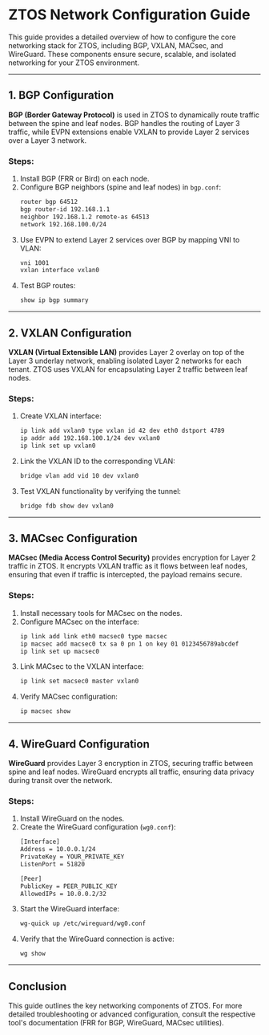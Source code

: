 # ZTOS Network Configuration Guide

This guide provides a detailed overview of how to configure the core networking stack for ZTOS, including BGP, VXLAN, MACsec, and WireGuard. These components ensure secure, scalable, and isolated networking for your ZTOS environment.

---

## 1. BGP Configuration

**BGP (Border Gateway Protocol)** is used in ZTOS to dynamically route traffic between the spine and leaf nodes. BGP handles the routing of Layer 3 traffic, while EVPN extensions enable VXLAN to provide Layer 2 services over a Layer 3 network.

### Steps:
1. Install BGP (FRR or Bird) on each node.
2. Configure BGP neighbors (spine and leaf nodes) in `bgp.conf`:
   ```bash
   router bgp 64512
   bgp router-id 192.168.1.1
   neighbor 192.168.1.2 remote-as 64513
   network 192.168.100.0/24
3. Use EVPN to extend Layer 2 services over BGP by mapping VNI to VLAN:
	```bash
   vni 1001
   vxlan interface vxlan0

4. Test BGP routes:
	```bash
   show ip bgp summary

---

## 2. VXLAN Configuration

**VXLAN (Virtual Extensible LAN)** provides Layer 2 overlay on top of the Layer 3 underlay network, enabling isolated Layer 2 networks for each tenant. ZTOS uses VXLAN for encapsulating Layer 2 traffic between leaf nodes.

### Steps:
1. Create VXLAN interface:
	```bash
   ip link add vxlan0 type vxlan id 42 dev eth0 dstport 4789
   ip addr add 192.168.100.1/24 dev vxlan0
   ip link set up vxlan0

2. Link the VXLAN ID to the corresponding VLAN:
	```bash
   bridge vlan add vid 10 dev vxlan0

3. Test VXLAN functionality by verifying the tunnel:
	```bash
   bridge fdb show dev vxlan0

---

## 3. MACsec Configuration

**MACsec (Media Access Control Security)** provides encryption for Layer 2 traffic in ZTOS. It encrypts VXLAN traffic as it flows between leaf nodes, ensuring that even if traffic is intercepted, the payload remains secure.

### Steps:
1. Install necessary tools for MACsec on the nodes.
2. Configure MACsec on the interface:
	```bash
   ip link add link eth0 macsec0 type macsec
   ip macsec add macsec0 tx sa 0 pn 1 on key 01 0123456789abcdef
   ip link set up macsec0

3. Link MACsec to the VXLAN interface:
	```bash
   ip link set macsec0 master vxlan0

4. Verify MACsec configuration:
	```bash
   ip macsec show

---

## 4. WireGuard Configuration

**WireGuard** provides Layer 3 encryption in ZTOS, securing traffic between spine and leaf nodes. WireGuard encrypts all traffic, ensuring data privacy during transit over the network.

### Steps:
1. Install WireGuard on the nodes.
2. Create the WireGuard configuration (`wg0.conf`):
	```bash
   [Interface]
   Address = 10.0.0.1/24
   PrivateKey = YOUR_PRIVATE_KEY
   ListenPort = 51820

   [Peer]
   PublicKey = PEER_PUBLIC_KEY
   AllowedIPs = 10.0.0.2/32

3. Start the WireGuard interface:
	```bash
   wg-quick up /etc/wireguard/wg0.conf

4. Verify that the WireGuard connection is active:
	```bash
   wg show

---

## Conclusion

This guide outlines the key networking components of ZTOS. For more detailed troubleshooting or advanced configuration, consult the respective tool's documentation (FRR for BGP, WireGuard, MACsec utilities).
